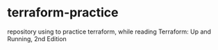 # terraform-practice
repository using to practice terraform, while reading Terraform: Up and Running, 2nd Edition
